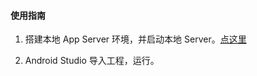 #### 使用指南

1. 搭建本地 App Server 环境，并启动本地 Server。[点这里](../server/README.md)

2. Android Studio 导入工程，运行。